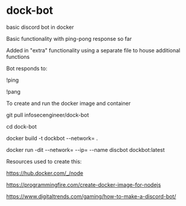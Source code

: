 # dock-bot
basic discord bot in docker

Basic functionality with ping-pong response so far

Added in "extra" functionality using a separate file to house additional functions

Bot responds to:


!ping

!pang 



To create and run the docker image and container



git pull infosecengineer/dock-bot

cd dock-bot

docker build -t dockbot --network=<your-network> .
 
docker run -dit --network=<your-network> --ip=<select-ip> --name discbot dockbot:latest


  

  
  
  
Resources used to create this:

https://hub.docker.com/_/node

https://programmingfire.com/create-docker-image-for-nodejs

https://www.digitaltrends.com/gaming/how-to-make-a-discord-bot/

